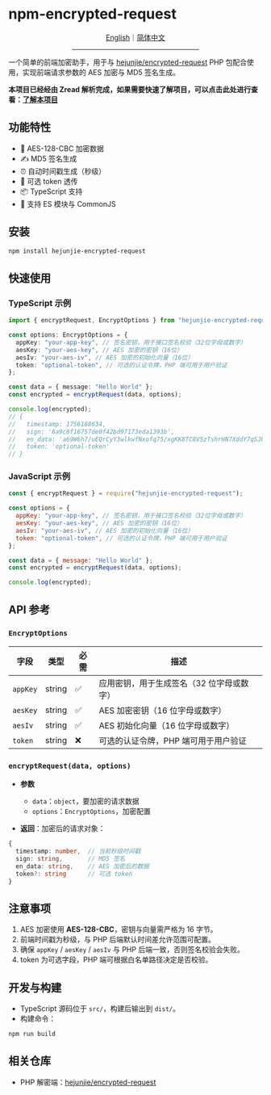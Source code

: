 # npm-encrypted-request

<div align="center">
  <a href="./README.md">English</a>｜<a href="./README.zh-CN.md">简体中文</a>
  <hr width="50%"/>
</div>

一个简单的前端加密助手，用于与 [hejunjie/encrypted-request](https://github.com/zxc7563598/php-encrypted-request) PHP 包配合使用，实现前端请求参数的 AES 加密与 MD5 签名生成。

**本项目已经经由 Zread 解析完成，如果需要快速了解项目，可以点击此处进行查看：[了解本项目](https://zread.ai/zxc7563598/npm-encrypted-request)**

## 功能特性

- 🔐 AES-128-CBC 加密数据
- ✍️ MD5 签名生成
- ⏰ 自动时间戳生成（秒级）
- 🎯 可选 token 透传
- 📦 TypeScript 支持
- 🚀 支持 ES 模块与 CommonJS

## 安装

```bash
npm install hejunjie-encrypted-request
```

## 快速使用

### TypeScript 示例

```typescript
import { encryptRequest, EncryptOptions } from "hejunjie-encrypted-request";

const options: EncryptOptions = {
  appKey: "your-app-key", // 签名密钥，用于接口签名校验（32位字母或数字）
  aesKey: "your-aes-key", // AES 加密的密钥（16位）
  aesIv: "your-aes-iv", // AES 加密的初始化向量（16位）
  token: "optional-token", // 可选的认证令牌，PHP 端可用于用户验证
};

const data = { message: "Hello World" };
const encrypted = encryptRequest(data, options);

console.log(encrypted);
// {
//   timestamp: 1756188634,
//   sign: '6a9c8f16757de0f42bd97173eda1393b',
//   en_data: 'a69W6h7/uEQrCyY3wlkwfNxofq75/xgKK8TC8V5zTshrHN7XddY7qSJRmrU1rn0f84RNJ6yi3nj+gTfMHMlXMg==',
//   token: 'optional-token'
// }
```

### JavaScript 示例

```javascript
const { encryptRequest } = require("hejunjie-encrypted-request");

const options = {
  appKey: "your-app-key", // 签名密钥，用于接口签名校验（32位字母或数字）
  aesKey: "your-aes-key", // AES 加密的密钥（16位）
  aesIv: "your-aes-iv", // AES 加密的初始化向量（16位）
  token: "optional-token", // 可选的认证令牌，PHP 端可用于用户验证
};

const data = { message: "Hello World" };
const encrypted = encryptRequest(data, options);

console.log(encrypted);
```

## API 参考

### `EncryptOptions`​

| 字段       | 类型   | 必需 | 描述                                      |
| ---------- | ------ | ---- | ----------------------------------------- |
| ​`appKey`​ | string | ✅   | 应用密钥，用于生成签名（32 位字母或数字） |
| ​`aesKey`​ | string | ✅   | AES 加密密钥（16 位字母或数字）           |
| ​`aesIv`​  | string | ✅   | AES 初始化向量（16 位字母或数字）         |
| ​`token`​  | string | ❌   | 可选的认证令牌，PHP 端可用于用户验证      |

### `encryptRequest(data, options)`​

- **参数**

  - ​`data`：`object`，要加密的请求数据
  - ​`options`：`EncryptOptions`，加密配置

- **返回**：加密后的请求对象：

```typescript
{
  timestamp: number,  // 当前秒级时间戳
  sign: string,       // MD5 签名
  en_data: string,    // AES 加密后的数据
  token?: string      // 可选 token
}
```

## 注意事项

1. AES 加密使用 **AES-128-CBC**，密钥与向量需严格为 16 字节。
2. 前端时间戳为秒级，与 PHP 后端默认时间差允许范围可配置。
3. 确保 `appKey` / `aesKey` / `aesIv` 与 PHP 后端一致，否则签名校验会失败。
4. token 为可选字段，PHP 端可根据白名单路径决定是否校验。

## 开发与构建

- TypeScript 源码位于 `src/`，构建后输出到 `dist/`。
- 构建命令：

```bash
npm run build
```

## 相关仓库

- PHP 解密端：[hejunjie/encrypted-request](https://github.com/zxc7563598/php-encrypted-request)
